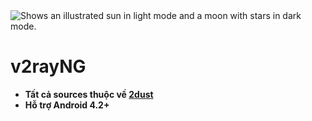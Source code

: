 <picture>
  <source media="(prefers-color-scheme: dark)" srcset="https://raw.githubusercontent.com/TF-2004/images_gif/main/v2ray.png">
  <source media="(prefers-color-scheme: light)" srcset="https://raw.githubusercontent.com/TF-2004/images_gif/main/v2ray.png">
  <img alt="Shows an illustrated sun in light mode and a moon with stars in dark mode." src="https://raw.githubusercontent.com/TF-2004/images_gif/main/v2ray.png">
</picture>


# v2rayNG

* **Tất cả sources thuộc về [2dust](https://github.com/2dust)**
* **Hỗ trợ Android 4.2+**
